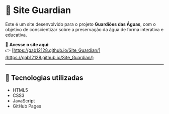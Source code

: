 # 🌊 Site Guardian

Este é um site desenvolvido para o projeto **Guardiões das Águas**, com o objetivo de conscientizar sobre a preservação da água de forma interativa e educativa.

🔗 **Acesse o site aqui**:  
👉 [https://gab12128.github.io/Site_Guardian/](https://gab12128.github.io/Site_Guardian/)

 
---

## 🚀 Tecnologias utilizadas

- HTML5
- CSS3
- JavaScript
- GitHub Pages

